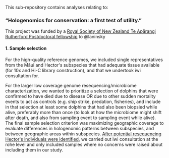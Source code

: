 This sub-repository contains analyses relating to:
### “Hologenomics for conservation: a first test of utility.”

This project was funded by a [Royal Society of New Zealand Te Apārangi Rutherford Postdoctoral fellowship](https://royalsociety.org.nz/what-we-do/funds-and-opportunities/rutherford-foundation/rutherford-foundation-recipients/alana-alexander/) to @laninsky

#### 1. Sample selection
For the high-quality reference genomes, we included single representatives from the Māui and Hector's subspecies that had adequate tissue available (for 10x and Hi-C library construction), and that we undertook iwi consultation for.

For the larger low coverage genome resequencing/microbiome characterization, we wanted to prioritize a selection of dolphins that were confirmed to have died due to disease OR due to other sudden mortality events to act as controls (e.g. ship strike, predation, fisheries), and include in that selection at least some dolphins that had also been biopsied while alive, preferably more than once (to look at how the microbiome might shift after death, and also from sampling event to sampling event while alive). The final sample selection criterion was maximizing geographic coverage to evaluate differences in hologenomic patterns between subspecies, and between geographic areas within subspecies. [After potential resequencing Hector's individuals were identified](https://github.com/laninsky/project_logs/blob/master/hectors_hologenome/sample_selection.R), we carried out iwi consultation at the rohe level and only included samples where no concerns were raised about including them in our study.
